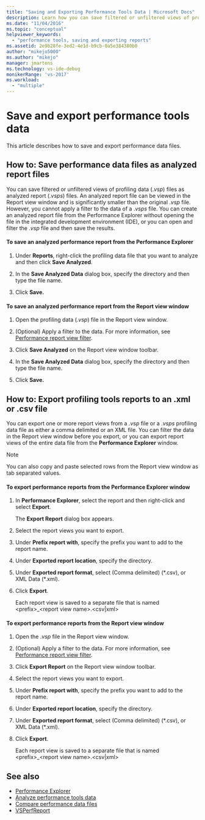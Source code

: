 ```yaml
---
title: "Saving and Exporting Performance Tools Data | Microsoft Docs"
description: Learn how you can save filtered or unfiltered views of profiling data (.vsp) files as analyzed report (.vsps) files.
ms.date: "11/04/2016"
ms.topic: "conceptual"
helpviewer_keywords:
  - "performance tools, saving and exporting reports"
ms.assetid: 2e9b28fe-3ed2-4e1d-b9cb-0a5e384380b0
author: "mikejo5000"
ms.author: "mikejo"
manager: jmartens
ms.technology: vs-ide-debug
monikerRange: 'vs-2017'
ms.workload:
  - "multiple"
---
```

# Save and export performance tools data
This article describes how to save and export performance data files.

## How to: Save performance data files as analyzed report files
 You can save filtered or unfiltered views of profiling data (.*vsp*) files as analyzed report (.*vsps*) files. An analyzed report file can be viewed in the Report view window and is significantly smaller than the original .*vsp* file. However, you cannot apply a filter to the data of a .*vsps* file. You can create an analyzed report file from the Performance Explorer without opening the file in the integrated development environment (IDE), or you can open and filter the .*vsp* file and then save the results.

#### To save an analyzed performance report from the Performance Explorer

1. Under **Reports**, right-click the profiling data file that you want to analyze and then click **Save Analyzed**.

2. In the **Save Analyzed Data** dialog box, specify the directory and then type the file name.

3. Click **Save.**

#### To save an analyzed performance report from the Report view window

1. Open the profiling data (.*vsp*) file in the Report view window.

2. (Optional) Apply a filter to the data. For more information, see [Performance report view filter](../profiling/performance-report-view-filter.md).

3. Click **Save Analyzed** on the Report view window toolbar.

4. In the **Save Analyzed Data** dialog box, specify the directory and then type the file name.

5. Click **Save.**

## How to: Export profiling tools reports to an .xml or .csv file
 You can export one or more report views from a .*vsp* file or a .*vsps* profiling data file as either a comma delimited or an XML file. You can filter the data in the Report view window before you export, or you can export report views of the entire data file from the **Performance Explorer** window.

> [!NOTE]
> You can also copy and paste selected rows from the Report view window as tab separated values.

#### To export performance reports from the Performance Explorer window

1. In **Performance Explorer**, select the report and then right-click and select **Export**.

     The **Export Report** dialog box appears.

2. Select the report views you want to export.

3. Under **Prefix report with**, specify the prefix you want to add to the report name.

4. Under **Exported report location**, specify the directory.

5. Under **Exported report format**, select (Comma delimited) (\*.csv\), or XML Data (\*.xml\).

6. Click **Export**.

     Each report view is saved to a separate file that is named \<prefix>_\<report view name>.\<csv&#124;xml>

#### To export performance reports from the Report view window

1. Open the .*vsp* file in the Report view window.

2. (Optional) Apply a filter to the data. For more information, see [Performance report view filter](../profiling/performance-report-view-filter.md).

3. Click **Export Report** on the Report view window toolbar.

4. Select the report views you want to export.

5. Under **Prefix report with**, specify the prefix you want to add to the report name.

6. Under **Exported report location**, specify the directory.

7. Under **Exported report format**, select (Comma delimited) (\*.csv), or XML Data (\*.xml).

8. Click **Export**.

     Each report view is saved to a separate file that is named \<prefix>_\<report view name>.\<csv&#124;xml>

## See also
- [Performance Explorer](../profiling/performance-explorer.md)
- [Analyze performance tools data](../profiling/analyzing-performance-tools-data.md)
- [Compare performance data files](../profiling/comparing-performance-data-files.md)
- [VSPerfReport](../profiling/vsperfreport.md)
